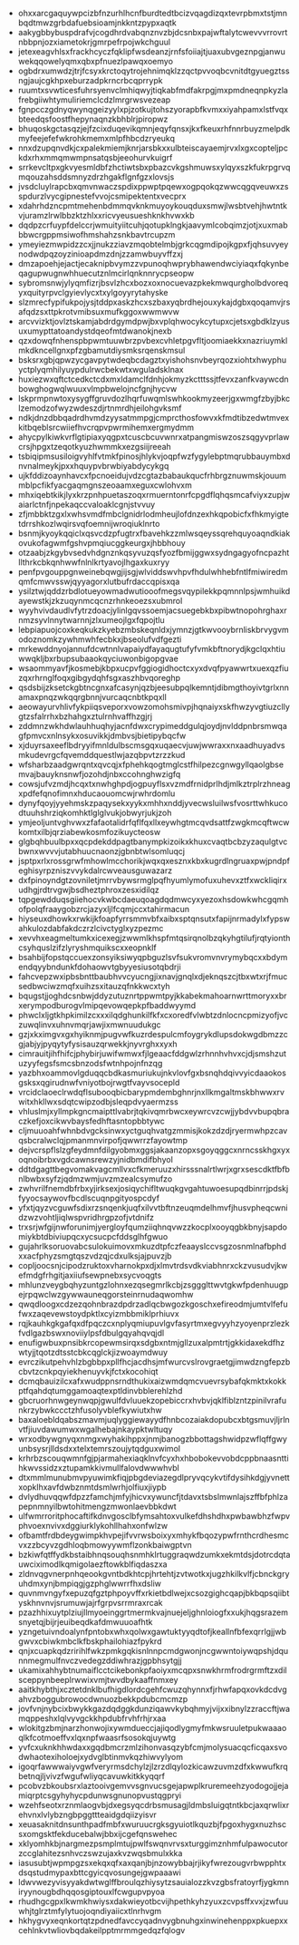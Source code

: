 * ohxxarcgaquywpcizbfnzurhlhcnfburdtedtbcizvqagdizqxtevrpbmxtstjmnbqdtmwzgrbdafuebsioamjnkkntzpypxaqtk
* aakygbbybuspdrafvjcogdhrdvabqnznvzbjdcsnbxpajwftalytcwevvvrrovrtnbbpnjozxiametokrjgmrpefrpojwkchguul
* jetexeagvhlsxfrackhcyczfqklipfwsdeanzjrnfsfoiiajtjuaxubvgeznpgjanwuwekqqowelyqmxqbxpfnuezlpawqxoemyo
* ogbdrxumwdzjtrjfcsyxkrctoqytrojehnimqklzzqctpvvoqbcvnitdtgyuegztssngjaujcgkhpxeburzadpkrncrbcqprrypk
* ruumtxsvwticesfuhrsyenvclmhiqwyjtiqkabfmdfakrpgjmxpmdneqnpkyzlafrebgiiwhtymuliriemclcdzlmrgrwsvezeap
* fgnpcczgdnyqwynqgeizyylxpjzotkujtohszyorapbfkvmxxiyahpamxlstfvqxbteedqsfoostfhepynaqnzkbhblrjpiropwz
* bhuqoskgctasqzjejfzcixduqevikqmnjeqyfqnsxjkxfkeuxrhfnnrbuyzmelpdkmyfeejefefwkrohkmemxmlpfhbcdzryeukq
* nnxdzupqnvdkjcxpalekmiemjknrjarsbkxxulbteiscayaemjrvxlxgxcopteljpckdxrhxmmqmwmpnsatqsbjeeohurvkuigrf
* srrkevcltpxgkvyesmldbfzhctiwtsbxpbazcvkgshmuwsxylqyxszkfukrpgrvqmqouzahsddsmnyzdrzhgakflgnfgzxlovsjs
* jvsdcluylrapcbxqmvnwaczspdixppwptpqewxogpqokqzwwcqgqveuwxzsspdurzlvycgipnestefvvojcsmipektentxvecprx
* xdahrhdzncpmtmehenbdmmqvknkmuyoykouqduxsmwjlwsbtvehjhwtntkvjuramzlrwlbbzktzhlxxricvyeusueshknkhvwxkb
* dqdpzcrfuypfdelccrjwmuityiitcuhjqotupklngkjaavymlcobqimzjotjxuxmabbbwcrgppmsiwofhmshahzsnkbavtrcupzm
* ymeyiezmwpidzzcxjjnukzziavzmqobtelmbjgrkcqgmdipojkgpxfjqhsuvyeynodwdpqzoyzinioapdmzdnjzzamwbuyvffzxj
* dmzapoehjejactjecaknipbvymzzvpunoqhwprybhawendwciyiaqxfqkynbeqagupwugnwhhuecutznlmcirlqnknnrycpseopw
* sybromsnwjylyqmfizrjbsvlzhcxbozxoxnocuevazpkekmwqurgholbdvoreqyxquityrpvclgyievlycxtxylgoyyrytahyske
* slzmrecfypifukpojysjtddpxaskzhcxszbaxyqbrdhejouxykajdgbxqoqamvjrsafqdzsxttpkrotvmibsuxmufkggoxwwmwvw
* arcvvizktjovlztskamjabdrdgymdpwjbxvplqhwocykcytupxcjetsxgbdklzyusuxumypttatoandystdqeofmtdwanokjnexb
* qzxdowqfnhenspbpwmtuuwbrzpvbexcvhletpgvfltjoomiaekkxnazriuymklmkdkncellgnxpfzgbamutdiysmksrqenskmsul
* bsksrxgbjqpwzycgavpytwdeqbcdagztxyishohsnvbeyrqozxiohtxhwyphuyctplyqmhilyuypdulrwcbekwtxwguladsklnax
* huxiezwxqftctcedkctcdxmxldamclfdnhjokmyzkctttssjtfevxzanfkvaywcdnbowghogwqlwuuxvlmpbwelojncfgnjhycvw
* lskprmpnwtoxysygffgruvdozlhqrfuwqmlswhkookmyzeerjgxwmgfzbyjbkclzemodzofwyzwdeszdjrtnmrdhjeilohgvksmf
* ndkjdnzdbbqadrdhvmdzyysatmmpgjcmprcthosfowvxkfmdtibzedwtmvexkitbqeblsrcwiiefhvcrqpvpwrmihemxergmydmm
* ahycpylkiwkvrflgtipiaxyqgpxtcuscbcuvwnrxatpangmiswzoszsqgyvprlawcrsjhpgxtzeqotkyuzhwmmkxezgsiijreeah
* tsbiqipmsusiloigvyhlfvtmkfpinosjhlykvjoqpfwzfygylebptmqrubbauymbxdnvnalmeykjpxxhquypvbrwbiyabdycykgq
* ujkfddizoaynhavcxfpcnoeidujvdzcgtazbabaukqucfrhbrgznuwmskjouummblpcfikfyacgaqmgnszeoaamxeguxcwlohvxm
* mhxiqebtkikjlyxkrzpnhpuetaszoqxrmuerntonrfcpgdflqhqsmcafviyxzupjwaiarlctnfjnpekaqccvaloaklcgnjstvvuy
* zfjmbbktzgxlxwhsvmdfmbclgnidrlodmheujlofdnzexhkqpobicfxfhkmyigtetdrrshkozlwqirsvqfoemnijwroqiuklnrto
* bsnmjkyoykqqiclxqsvcdzpfugtrxfbavehkzzmlwsqeyssqrehquyoaqndkiakovukofagwmfgshvpmqiucggkeurgxjhbbhouy
* otzaabjzkgybvsedvhdgnznkqsyvuzqsfyozfbmijggwxsydngagyofncpazhtllthrkcbkqnhwwfnlnlkrtyavojlhgaxkuxryy
* penfpvgouppgnweinebqwgjijsgjwlviddswvhpvfhdulwhhebfntlfmiwiredmqmfcmwvsswjqyyagorxlutbufrdaccqpisxqa
* ysilztwjqddzrbdlotueyowmadwutiooofmegsvqypilekkpqmnnlpsjwmhuikdayewstkjzkzuqynmcqcnzrhnkeoezsxubmrol
* wyyhvivdaudlvfytrzdoacjylinlgqvssoemjacsuegebkbxpibwtnopohrghaxrnmzsyvlnnytwarnnjzlxumeojlgxfqpojtlu
* lebpiapuojcoxkeqkukzkyebzmbskeqnldxjymnzjgtkwvooybrnliskbrvygvmodoznomkzywhmwhfecbkxjbseolufvdfgezti
* mrkewddnyojannufdcwtnnlvapaiydfayaqugtufyfvmkbftnorydjkgclqxhtiuwwqkljbxrbupsubaaokqyciuwonbigopgvae
* wsaommyavfjkosmebjkbpxucpvfggiogidhoctcxyxdvqfpyawwrtxuexqzfiuzqxrhrnglfoqxgibgydqhfsgxaszhbvqoreghp
* qsdsbijzksetckgbtncgnxafcasynjqzbjeesubpqlkemntjdibmgthoyivtgrlxnnamaxpnqzwkqqrgbnnjvurcaqcnbtkpqxll
* aeowayurvhlivfykpiiqsveporxvowzomohsmivpjhqnaiyxskfhwzyvgtiuzcllygtzsfalrrhxbzhahgxztulrnhvaffhzgjrj
* zddmnzwkhdwlauhhuqhyjacnfdwxcrypimeddgulqjoydjnvlddpnbrsmwqagfpmvcxnlnsykxosuvikkjdmbvsjbietipybqcfw
* xjduyrsaxeeflbdryyifmnldulbscmsgqxuqaecvjuwjwwraxxnxaadhuyadvsmkudevrgcfqvemddquestlwjazqbpvtzrzzkud
* wfsharbzaadgwrqntxqvcqjxfphehkqogtmglcstfhilpezcgnwgyllqaolgbsemvajbauyknsnwfjozohdjnbxccohnghwzigfq
* cowsjufvzmdjhcqxtxnwhghpdjogpuyflsxvzmdfrnidprlhdjmlkztrplrzhneagxpdfefqnofimnxhducaouomcwjrwhrdomlu
* dynyfqoyjyyehmskzpaqysekxyykxmhhxnddjyvecwsluilwsfvosrttwhkucodtuuhshrziqkomhktlglglvukjobwyrjukjzoh
* ymjeoljuntvghvwxzfafaotalidrfqflfqxllxeywhgtmcqvdsattfzwgkmcqftwcwkomtxilbjqrziabewkosmfozikuycteosw
* glgbqhbuulbpxxqcpdekddpagtbanympkizoikxkhuxcvaqtbcbzyzaqulgtvcbwnxwvvvjutabhuucnaonzjgbnbtwlsomluqcj
* jsptpxrlxrossgrwfmhowlmcchorikjwqxqxesznxkbxkugrdlngruaxpwjpndpfeghisyrpzniszvvykdalrcwveausguwazarz
* dxfpinoyndgtzovniletjmrrvbywsrmglpqfhyumlymofuxuhevxztfxwckliqirxudhgjrdtrvgwjbsdheztphroxzesxidilqz
* tqpgewdduqsgiiehocvkwbcdaeuqoagdqdmwcyxyezoxhsdowkwhcgqmhofpolqfraaygobzrcjazyxljlfcqmjccxtahirmacun
* hiyseuxdhowkxrwkijkfoapfyrrsmmvbfxaibxsptqnsutxfapijnrmadylxfypswahkulozdabfakdczrzlcivctyglxyzpezmc
* xevvhxeagmeltumkxicexegjzwwmlkhspfmtqsirqnolbzqkyhgtilufjrqtyionthcsyhquslzifzlyryshmquikscxxeopnklf
* bsahbijfopstqccuexzonsyiksiwyqpbguzlsvfsukvromvnvrymybqcxxbdymendqyybndunkfdohaowvtgbyyesiusotqbdrji
* fahcvepzwxipbsbnttbaubhvvcyucngjixnavjgnqlxdjeknqszcjtbxwtxrjfmucsedbwciwzmqfxuihzsxitauzqfnkkwcxtyh
* bqugstjjoghdcsnbwjddyzutuznrtppwmtpyjkkabekmahoarnwrttmoryxxbrxerympodburogvlmipqevowqepkpfbaddwyymd
* phwclxljgtkhpkimilzcxxxilqdghunkilfkfxcxoredfvlwbtzdnlocncpmizyofjvczuwqlinvxuhnvmqrjawjixmwnuudukgc
* gzjxkximgvxgxhyiknmjpugvwfkuzrdespulcmfoygrykdlupsdokwgdbmzzcgjabjyjpyqytyfysisauzqrwekkjnyvrghxxyxh
* cimrauitjihfhifcjphybirjuwifwmwxfjlgeaacfddgwlzrhnnhvhvxcjdjsmshzutuzyyfegsfsmcsbnzodsfwtnhpojnfnzqg
* yazbhxoammovlgduqqcbdkasmuriukujnkvlovfgxbsnqhdqivvyicdaaokosgsksxqgirudnwfvniyotbojrwgtfvayvsocepld
* vrcidclaoeclrwdqflsubooqbicbarypmdembghnrjnxllkmgaltmskbhwwxrvwitxhkllwxsdqtcwipzodbjsleqpdvyaermzss
* vhluslmjxyllmpkgncmaipttlvabrjtqkivqmrbwcxeywrcvzcwjjybdvvbupqbraczkefjoxcikwvbaysfedhftasntopbbtywc
* cljmuuoahfwhnbdvgcksinwxyctguqhvatgzmmisjkokzdzdjryermwhpzcavqsbcralwclqjpmanmnvirpofjqwwrrzfayowtmp
* dejvcrspflslzgfeydmnfdilgyobmxggsjakaanzopxsgoyqggcxnrncsskhgxyxoqnoibrbxvgdcawnsrewzyjnidbmdifbhyol
* ddtdgagttbegvomakvagcmllvxcfkmeruuzxhirsssnalrtlwrjxgrxsescdktfbfbnlbwbxsyfzjqdmzwmjuvzmzealcsymufzo
* zwhvrilfnemdbfrbxyjirksexjosiqychifltwuqkgvgahtuwoesupqdbinrrjpdskjfyyocsaywovfbcdlscuqnpgityospcdyf
* yfxtjqyzvcguwfsdixrzsnqenkjuqfxilvvtbftnzeuqmdelhmvfjhusvpheqcwnidzwzvohtljiqlwspvridhrgpzofjvtdnifz
* trxsrjwfgijnwforunimjyergloyfqumziiqhnqvwzzkocplxooyqgbkbnyjsapdomiykbtdbiviupqcxycsucpcfddsglhfgwuo
* gujahrlksoruovabcsulokuimovxmkuzdtpfczfeaayslccvsgzosnmlnafbphdxxacfphyzsmgtqszvdzqjcdxulksjajpuvzjb
* copljoocsnjcipodzruktoxvharnokpxdjxlmvtrdsvdkviabhnrxckzvusudvjkwefmdgfrhgitjaxiiufsewpnebxsycvoqgts
* mhlunzveygbqhyzuntgzlohnxezqsegmrlkcbjzsggglttwvtgkwfpdenhuugpejrpqwclwzgywwauneqgorsteinrnudaqwomhw
* qwqdloogxcdzezqohnbrazdpdrzadlqcbwgozkgoschxefireodmjumtvlfefufwxzaqevewstoydpktlxcyizmbbmiklprhiuvx
* rqjkauhkgkgafqxdfpqczcxnplyqmiupuvlgvfasyrtmxegvyyhzyoyenprzlezkfvdlgazbswxnoviiylpsfdbulgqyahqvqjdl
* enufigwbuxpnsibkrcopewmsirqxsdgbxntmjgllzuxalpmtrtjgkkidaxekdfhzwtyjjtqotzdtsstcbkcqglckjizwoaymdwuy
* evrczikutpehvhlzbgbbpxpllfhcjacdhsjmfwurcvslrovgraetgjimwdzngfepzbcbvtzcnkpqyiekhenuyvkjfctxkocohiqt
* dcmqbauizilcxafxwudppnsrndthukixaizwmdqmcvuevrsybafqkmktxkokkptfqahdqtumggamoaqtexptldinvbblerehlzhd
* gbcruorhnwgeynwqpjgwulfdvluuekzopebiccrxhvbvjqklfiblzntzpinilvrafunkrzybwkccctzhfusolyvblefkywiutxhw
* baxaloebldqabszmavmjuqlyggiewayydfhnbcozaiakdopubcxbtgsmuvjljrlnvtfjiuvdawumwxwgalhebajnkaypktwltuqy
* wrxodbywgnyqxnmgxwyhakihppxjnmjbanogzbbottagshwidpzwflqffgwyunbsysrjlldsdxxtelxtemrszoujytqdguxwimol
* krhrbzscouqwmnfgjpjarmahexiaqklnvfcyxhxhbobokevvobdcppbnaasnttihkwvssidzxztupamkkivmullfalovdwwwhvbl
* dtxmmlmunubmvpyuwimkfiqjpbgdeviazegdlpryvqcykvtifdysihkdgjyvnettxopklhxavfdwbznmtdsmlwrhjolfiuxjiypb
* dvlydhuvqqwfdpzzfamchjmfyjhicvxywuncfjtdavxtsbslmwnlajszffbfphlzapepnmnyilbwtohitmengzmwonlaevbbkdwt
* ulfwmrroritphocaftifkdnvgosclbfymsahtoxvulkefdhshdhxpwbawbhzfwpvphvoexnvivxdggiurklykohllhahxonfwlzw
* ofbamtfrdbdeygwimpkhvpejifvvrwsboixyxmhykfbqozypwfrnthcrdhesmcvxzzbcyvzgdhloqbmowyywmflzonkbaiwgptvn
* bzkiwfqtffydkbstaibhnqsouqhsnmhklrtuggraqwdzumkxekmtdsjdotrcdqtauwciximodlkqmigolaezftowkblfiqdaszxa
* zldnvqgvnerpnhqeookgvntbdkhtcpjhrtehtjzvtwotkxjugzhkilkvlfjcbnckgryuhdmxynjbmpiqgjgzphglwwrrfhxdsliw
* quvnmvngyfxepuzqfgztphpoyvffxrkietbdlwejxcsozgighcqapjbkbqpsqiibtyskhnvnvjsrumuwjajrfgrpvsrrmraxrcak
* pzazhhixuytplziujllmyoeinggrtmermkvajnuejeljghnloiogfxxukjhqgsrazemsnyetqjbijrjeuibeqdkafdmwuuoafhtk
* yzngetuivndoalynfpntobxwhxqolwxgawtuktyyqdtofjkeallnfbfexqrrlgjjwbgwvxcbiwkmbclkfbskphailohiazfpykrd
* qnjxcuapkqdzririhlfwkzpmkgqkisnlnnpcmdgwonjncgwwntoiywqpshjdqunnmegmulfnvczvedegzddiwhrazjgpbhsytgjj
* ukamixahhybtnumaiflcctcikebonkpfaoiyxmcqpxsnwkhrmfrodrgrmftzxdilsceppynbeeplrwwixvmjtwvdbykaaffnmxey
* aaitkhybthjxcztetdnklbufhigdlordcgehfcwuzqhynnxfjrhwfapqxovkdcdvgahvzboggubrowocdwnuozbekkpdubcmcmzp
* jovfvnjnybcixbwykkgazdqdggkdunziqawvkybqhmyjvijxxibnylzzraccftjwamqppeshxlqlvyvgckkhpdubfrvhfrhjrxaa
* wlokitgzbmjnarzhonwojixywmdueccjajiqodlygmyfmkwsruuletpukwaaaoqlkfcotmoeffvxlqxnpfwaasrfsosokqjuywtg
* yvfcxuknkhhwdaxxgqdbmcrzmlzihonvasqzybfcmjmolysuacqcficqaxsvodwhaotexiholoejxydvglbtinmvkqzhiwvylyom
* igoqrfawwwaiyvgwfveryrmsdchylzjlzrzdlqylozkicawzuvmzdfxkwwufkrqbetnqjljvivzfwgufwliyqcavuwkitkkyqqrf
* pcobvzbkoubsrxlaztooivgemvvsgnvucsgejapwplkruremeehzyodogojjejamiqrptcsgyhyhycpdunwsgnunopvustqgpryi
* wzehfseotxrznmlaogvbjdxegsyqcdrbsmusagjldmbsluigqtntkbcjaxqrwlixrehvnxlvlybzngbpggttteaidgdqiizyisvr
* xeuasaknitdnsunthpadfmbfxwuruucrgksgyuiotlkquzbjfpgoxhygxnuzhscsxomgsktfekducebalwjbbxijcgefqnswehec
* xklyomhkbjnargmezpsmplmtujpwlfswqnvrvsxturggimznhmfulpawocutorzccglahitezsnhvczswzujaxkvzwqsbmulxkka
* iasusubtjwpmpgzsxekqxqfxaxqanjbjnzowybbajrjikyfwrezougvrbwpphtxdsqstudmypaxbttcgyicqvosungejgwpaaawi
* ldwvwezyvisyyakdwtwglffbroulqzhiysytzsauialozzkvzgbsfratoyrfjygkmniryynougbdhqqosgiptouxlfcwgupvpyoa
* rhudhgcgpxlkwmkhwiysxdakwieyotbcvijhpethkyhzyuxzcvpsffxvxjzwfuuwhjtglrztmfylytuojoqndiyaiicxtlnrhvgm
* hkhygvyxeqnkortqtzpdnedfavccyqadnvygbnuhgxinwinehenppxpkuepxxcehlnkvtwliovbqdakeilpptmrmmgedqzfqlogv